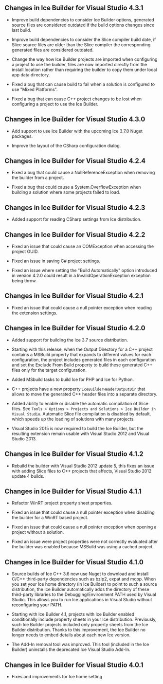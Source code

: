 ## Changes in Ice Builder for Visual Studio 4.3.1

- Improve build dependencies to consider Ice Builder options, generated
  source files are considered outdated if the build options changes since
  last build.

- Improve build dependencies to consider the Slice compiler build date, if
  Slice source files are older than the Slice compiler the corresponding
  generated files are considered outdated.

- Change the way how Ice Builder projects are imported when configuring a
  project to use the builder, files are now imported directly from the install
  location rather than requiring the builder to copy them under local app data
  directory.

- Fixed a bug that can cause build to fail when a solution is configured to use
  "Mixed Platforms".

- Fixed a bug that can cause C++ project changes to be lost when configuring a
  project to use the Ice Builder.

## Changes in Ice Builder for Visual Studio 4.3.0

- Add support to use Ice Builder with the upcoming Ice 3.7.0 Nuget packages.

- Improve the layout of the CSharp configuration dialog.

## Changes in Ice Builder for Visual Studio 4.2.4

- Fixed a bug that could cause a NullReferenceException when removing the
  builder from a project.

- Fixed a bug that could cause a System.OverflowException when building a
  solution where some projects failed to load.

## Changes in Ice Builder for Visual Studio 4.2.3

- Added support for reading CSharp settings from Ice distribution.

## Changes in Ice Builder for Visual Studio 4.2.2

- Fixed an issue that could cause an COMException when accessing the project
  GUID.

- Fixed an issue in saving C# project settings.

- Fixed an issue where setting the "Build Automatically" option introduced in
  version 4.2.0 could result in a InvalidOperationException exception being
  throw.

## Changes in Ice Builder for Visual Studio 4.2.1

- Fixed an issue that could cause a null pointer exception when
  reading the extension settings.

## Changes in Ice Builder for Visual Studio 4.2.0

- Added support for building the Ice 3.7 source distribution.

- Starting with this release, when the Output Directory for a C++ project contains a
  MSBuild property that expands to different values for each configuration, the
  project includes generated files in each configuration and set the Exclude
  From Build property to build these generated C++ files only for the target configuration.

- Added MSbuild tasks to build Ice for PHP and Ice for Python.

- C++ projects have a new property `IceBuilderHeaderOutputDir` that allows to move
  the generated C++ header files into a separate directory.

- Added ability to enable or disable the automatic compilation of Slice files.
  See `Tools > Options > Projects and Solutions > Ice Builder in Visual Studio`.
  Automatic Slice file compilation is disabled by default, which speeds up
  the loading of solutions with many projects.

- Visual Studio 2015 is now required to build the Ice Builder, but the resulting
  extension remain usable with Visual Studio 2012 and Visual Studio 2013.

## Changes in Ice Builder for Visual Studio 4.1.2

- Rebuild the builder with Visual Studio 2012 update 5, this fixes
  an issue with adding Slice files to C++ projects that affects,
  Visual Studio 2012 update 4 builds.

## Changes in Ice Builder for Visual Studio 4.1.1

- Refactor WinRT project property sheet properties.

- Fixed an issue that could cause a null pointer exception when
  disabling the builder for a WinRT based project.

- Fixed an issue that could cause a null pointer exception when
  opening a project without a solution.

- Fixed an issue were project properties were not correctly evaluated after
  the builder was enabled because MSBuild was using a cached project.

## Changes in Ice Builder for Visual Studio 4.1.0

- Source builds of Ice C++ 3.6 now use Nuget to download and install C/C++ third-party
  dependencies such as bzip2, expat and mcpp. When you set your Ice home directory (in
  Ice Builder) to point to such a source distribution, the Ice Builder automatically adds
  the directory of these third-party libraries to the Debugging/Environment PATH used
  by Visual Studio. This allows you to run Ice applications in Visual Studio without
  reconfiguring your PATH.

- Starting with Ice Builder 4.1, projects with Ice Builder enabled conditionally include
  property sheets in your Ice distribution. Previously, such Ice Builder projects included
  only property sheets from the Ice Builder distribution.
  Thanks to this improvement, the Ice Builder no longer needs to embed details about each
  new Ice version.

- The Add-In removal tool was improved. This tool (included in the Ice Builder) uninstalls
  the deprecated Ice Visual Studio Add-In.

## Changes in Ice Builder for Visual Studio 4.0.1

- Fixes and improvements for Ice home setting

